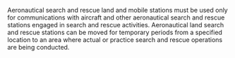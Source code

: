 Aeronautical search and rescue land and mobile stations must be used only for communications with aircraft and other aeronautical search and rescue stations engaged in search and rescue activities. Aeronautical land search and rescue stations can be moved for temporary periods from a specified location to an area where actual or practice search and rescue operations are being conducted.

